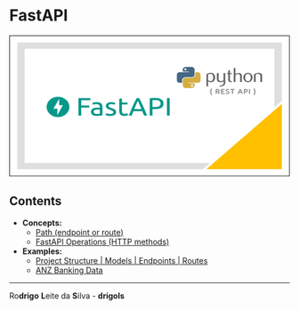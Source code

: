 # FastAPI

![logo](res/logo.png)

## Contents

 - **Concepts:**
   - [Path (endpoint or route)](modules/path.md)
   - [FastAPI Operations (HTTP methods)](modules/operations.md)
 - **Examples:**
   - [Project Structure | Models | Endpoints | Routes](modules/examples/sample-fastapi-mysql-app/README.md)
   - [ANZ Banking Data](modules/examples/banking-data)

---

Ro**drigo** **L**eite da **S**ilva - **drigols**
